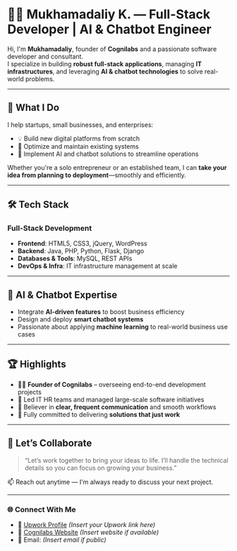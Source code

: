 # 👨‍💻 Mukhamadaliy K. — Full-Stack Developer | AI & Chatbot Engineer

Hi, I'm **Mukhamadaliy**, founder of **Cognilabs** and a passionate software developer and consultant.  
I specialize in building **robust full-stack applications**, managing **IT infrastructures**, and leveraging **AI & chatbot technologies** to solve real-world problems.

---

## 🚀 What I Do

I help startups, small businesses, and enterprises:
- 💡 Build new digital platforms from scratch
- 🔧 Optimize and maintain existing systems
- 🤖 Implement AI and chatbot solutions to streamline operations

Whether you're a solo entrepreneur or an established team, I can **take your idea from planning to deployment**—smoothly and efficiently.

---

## 🛠️ Tech Stack

### Full-Stack Development
- **Frontend**: HTML5, CSS3, jQuery, WordPress
- **Backend**: Java, PHP, Python, Flask, Django
- **Databases & Tools**: MySQL, REST APIs
- **DevOps & Infra**: IT infrastructure management at scale

---

## 🧠 AI & Chatbot Expertise
- Integrate **AI-driven features** to boost business efficiency
- Design and deploy **smart chatbot systems**
- Passionate about applying **machine learning** to real-world business use cases

---

## 🏆 Highlights

- 🧑‍💼 **Founder of Cognilabs** – overseeing end-to-end development projects
- 🧩 Led IT HR teams and managed large-scale software initiatives
- 🤝 Believer in **clear, frequent communication** and smooth workflows
- 🔁 Fully committed to delivering **solutions that just work**

---

## 🤝 Let’s Collaborate

> “Let’s work together to bring your ideas to life. I’ll handle the technical details so you can focus on growing your business.”

📫 Reach out anytime — I'm always ready to discuss your next project.

---

### 🌐 Connect With Me
- 💼 [Upwork Profile](#) *(Insert your Upwork link here)*
- 🧠 [Cognilabs Website](#) *(Insert website if available)*
- 💌 Email: *(Insert email if public)*
